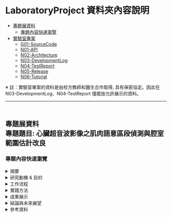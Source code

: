 # LaboratoryProject 資料夾內容說明
* [專題展資料](#independent_study)
    * [專題內容快速瀏覽](#study_browser)
* [實驗室專案](#lab_project)
    * [G01-SourceCode](#source_code)
    * [N01-API](#api)
    * [N02-Architecture](#architecture)
    * [N03-DevelopmentLog](#develop_log)
    * [N04-TestReport](#test_report)
    * [N05-Release](#release)
    * [N06-Tutorial](#tutorial)


※ 註：實驗室專案的資料是由校方教師和醫生合作取得, 具有保密協定。因此在 N03-DevelopmentLog、N04-TestReport 僅擺放允許展示的資料。
* * *  

<h2 id="independent_study"><br>專題展資料<br/>專題題目: 心臟超音波影像之肌肉語意區段偵測與腔室範圍估計改良</h2> 
<h3 id="study_browser"> 專題內容快速瀏覽 </h3>
<details>
   <summary> 摘要 </summary>
   
&emsp;&emsp;根據世界衛生組織統計，心血管疾病是全球的第一大死因，估計每年奪去 1790 萬人的生命。近年來，超音波的技術有了極大的進步，可以對心臟結構和功能進行評估。心臟超音波的發展可以詳細的顯示人體在正常生理狀態和病理狀態的心臟結構、測量和功能的系列檢查，透過此項技術提高了診斷的準確性。基於與醫生合作的經驗，我們創建了這個醫療項目，使用超音波影像來描繪心肌、瓣膜、腔室，建立一個分析心臟結構測量的系統。這些計算方法，我們 _**基於規則的系統 (rule-based system)**_ 對心臟每個部分進行分類並儲存測量值以供將來機器學習訓練。該系統用於支持連續患者的跟蹤、分析心臟超音波影像，診斷特定疾病降低誤判率，幫助醫生以做出最佳診斷，提高醫療品質。 _**通過與醫生討論，我們列出了疾病及其症狀，開發了一個系統來分析心臟的量測值，以檢測不同類型的疾病**_。
</details>

<details>
   <summary> 研究動機 & 目的 </summary>

&emsp;&emsp;由於心血管疾病一直位於全球十大死因的榜首，直到心臟超音波技術的發展針對心臟結構的評估及測量，使得提高了醫生診斷的準確性。為了診斷特定疾病及降低誤判率，幫助醫生做出最佳診斷，我們採取影像處理的技術對心臟超音波影像進行分析，在不同角度的心臟超音波影像，針對該影像的心臟結構定義腔室及肌肉的位置和範圍。透過與醫生討論，我們開發了一個系統來分析心臟的量測值，除了檢測不同類型的疾病外，同時輔助醫生診斷的一個工具。<br/>
&emsp;&emsp;現今許多計算機視覺的演算法，已被用在自動駕駛系統和臉部識別上。為了達到理想的結果，這些演算法在計算時都需要大量的數據樣本，然而
_**我們採用基於規則的系統，針對心臟的每個部份進行分類，再給予機器學習模型訓練，即使沒有大量的數據也可以達到理想的成果**_。
* 以下條列式敘述研究目的：
1.  A
2.  B
3.  C
4.  D
</details>

<details>
   <summary> 工作流程 </summary>
</details>

<details>
   <summary> 實踐方法 </summary>  
   
   1. 影像預處理    
   2. 動態閾值    
   3. 圖像分割    
   4. 定義瓣膜位置    
   5. 左心室肌肉區段語意分析     
</details>

<details>
   <summary> 成果展示 </summary>
</details>

<details>
   <summary> 結論與未來展望 </summary>
</details>

<details>
   <summary> 參考資料 </summary>
</details>
